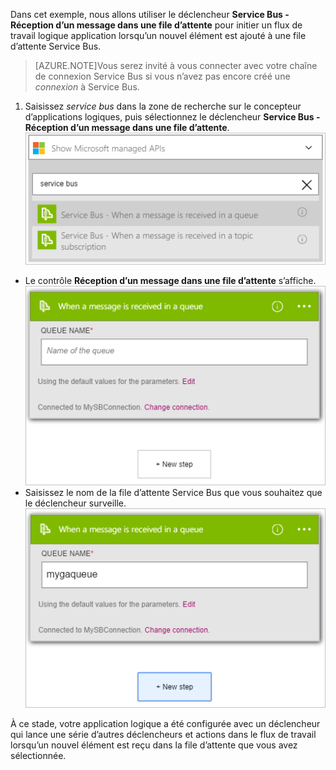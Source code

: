 Dans cet exemple, nous allons utiliser le déclencheur **Service Bus - Réception d’un message dans une file d’attente** pour initier un flux de travail logique application lorsqu’un nouvel élément est ajouté à une file d’attente Service Bus.

>[AZURE.NOTE]Vous serez invité à vous connecter avec votre chaîne de connexion Service Bus si vous n’avez pas encore créé une *connexion* à Service Bus.

1. Saisissez *service bus* dans la zone de recherche sur le concepteur d’applications logiques, puis sélectionnez le déclencheur **Service Bus - Réception d’un message dans une file d’attente**. ![Image de déclencheur Service Bus 1](./media/connectors-create-api-servicebus/trigger-1.png)
- Le contrôle **Réception d’un message dans une file d’attente** s’affiche. ![Image de déclencheur Service Bus 2](./media/connectors-create-api-servicebus/trigger-2.png)
- Saisissez le nom de la file d’attente Service Bus que vous souhaitez que le déclencheur surveille. ![Image de déclencheur Service Bus 3](./media/connectors-create-api-servicebus/trigger-3.png)

À ce stade, votre application logique a été configurée avec un déclencheur qui lance une série d’autres déclencheurs et actions dans le flux de travail lorsqu’un nouvel élément est reçu dans la file d’attente que vous avez sélectionnée.

<!---HONumber=AcomDC_0727_2016-->